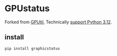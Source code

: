# GPUstatus
Forked from [GPUtil](https://github.com/anderskm/gputil), Technically [support Python 3.12](https://github.com/anderskm/gputil/pull/54).

## install
```
pip install graphicstatus
```
